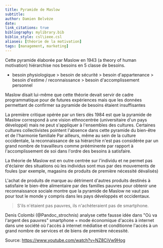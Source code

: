 ```yaml
---
title: Pyramide de Maslow
subtitle:
author: Damien Belvèze
date:
link_citations: true
bibliography: mylibrary.bib
biblio_style: csl\ieee.csl
aliases: [théorie de la motivation]
tags: [management, marketing]
---
```



Cette pyramide élaborée par Maslow en 1943 (a theory of human motivation) hiérarchise nos besoins en 5 classe de besoins. 

- besoin physiologique > besoin de sécurité > besoin d'appartenance > besoin d'estime / reconnaissance > besoin d'accomplissement personnel

Maslow disait lui-même que cette théorie devait servir de cadre programmatique pour de futures expériences mais que les données permettant de confirmer sa pyramide de besoins étaient insuffisantes

La première critique opérée par un tiers dès 1984 est que  la pyramide de Maslow correspond à une vision ethnocentrée (universitaire d'un pays développé) mais ne peut s'appliquer à l'ensembles des cultures. Certaines cultures collectivistes pointent l'absence dans cette pyramide du bien-être et de l'harmonie familiale 
Par ailleurs, même au sein de la culture occidentale, la reconnaissance de sa hiérarchie n'est pas considérée par un grand nombre de travailleurs comme prééminente par rapport à l'accomplissement de soi dans l'ordre des besoins à satisfaire.

La théorie de Maslow est en outre centrée sur l'individu et ne permet pas d'éclairer des situations où les individus sont mus par des mouvements de foules (par exemple, magasins de produits de première nécessité dévalisés)

L'achat de produits de marque au détriment d'autres produits destinés à satisfaire le bien-être alimentaire par des familles pauvres pour obtenir une reconnaissance sociale montre que la pyramide de Maslow ne vaut pas pour tout le monde y compris dans les pays développés et occidentaux.

> S'ils n'étaient pas pauvres, ils n'achèteraient pas de smartphone.


Denis Colombi (@Pandoc_strochnis) analyse cette fausse idée dans "Où va l'argent des pauvres"
smartphone = mode économique d'accès à internet dans une société où l'accès à internet médiatise et conditionne l'accès à un grand nombre de services et de biens de première nécessité. 

Source: https://www.youtube.com/watch?v=NZ8CiVw9Hog




